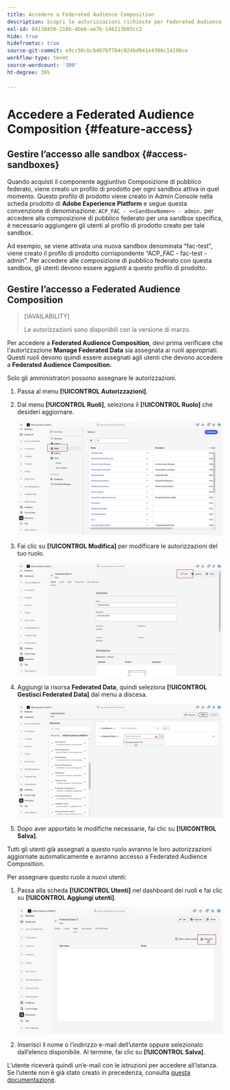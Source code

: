 ```yaml
---
title: Accedere a Federated Audience Composition
description: Scopri le autorizzazioni richieste per Federated Audience Composition
exl-id: 84138456-218b-4beb-ae7b-146213b03cc2
hide: true
hidefromtoc: true
source-git-commit: e9cc50cbcbd076f784c924bd941e4396c14190ce
workflow-type: tm+mt
source-wordcount: '309'
ht-degree: 36%

---
```


# Accedere a Federated Audience Composition {#feature-access}

## Gestire l’accesso alle sandbox {#access-sandboxes}

Quando acquisti il componente aggiuntivo Composizione di pubblico federato, viene creato un profilo di prodotto per ogni sandbox attiva in quel momento. Questo profilo di prodotto viene creato in Admin Console nella scheda prodotto di **Adobe Experience Platform** e segue questa convenzione di denominazione: `ACP_FAC - <<SandboxName>> - admin.` per accedere alla composizione di pubblico federato per una sandbox specifica, è necessario aggiungere gli utenti al profilo di prodotto creato per tale sandbox.

Ad esempio, se viene attivata una nuova sandbox denominata “fac-test”, viene creato il profilo di prodotto corrispondente “ACP_FAC - fac-test - admin”. Per accedere alle composizione di pubblico federato con questa sandbox, gli utenti devono essere aggiunti a questo profilo di prodotto.

## Gestire l’accesso a Federated Audience Composition

>[!AVAILABILITY]
>
>Le autorizzazioni sono disponibili con la versione di marzo.

Per accedere a **Federated Audience Composition**, devi prima verificare che l&#39;autorizzazione **Manage Federated Data** sia assegnata ai ruoli appropriati. Questi ruoli devono quindi essere assegnati agli utenti che devono accedere a **Federated Audience Composition**.

Solo gli amministratori possono assegnare le autorizzazioni.

1. Passa al menu **[!UICONTROL Autorizzazioni]**.

1. Dal menu **[!UICONTROL Ruoli]**, seleziona il **[!UICONTROL Ruolo]** che desideri aggiornare.

   ![](assets/access_fda_1.png)

1. Fai clic su **[!UICONTROL Modifica]** per modificare le autorizzazioni del tuo ruolo.

   ![](assets/access_fda_2.png)

1. Aggiungi la risorsa **Federated Data**, quindi seleziona **[!UICONTROL Gestisci Federated Data]** dal menu a discesa.

   ![](assets/access_fda_3.png)

1. Dopo aver apportato le modifiche necessarie, fai clic su **[!UICONTROL Salva]**.

Tutti gli utenti già assegnati a questo ruolo avranno le loro autorizzazioni aggiornate automaticamente e avranno accesso a Federated Audience Composition.

Per assegnare questo ruolo a nuovi utenti:

1. Passa alla scheda **[!UICONTROL Utenti]** nel dashboard dei ruoli e fai clic su **[!UICONTROL Aggiungi utenti]**.

   ![](assets/access_fda_4.png)

1. Inserisci il nome o l’indirizzo e-mail dell’utente oppure selezionalo dall’elenco disponibile. Al termine, fai clic su **[!UICONTROL Salva]**.

L’utente riceverà quindi un’e-mail con le istruzioni per accedere all’istanza. Se l’utente non è già stato creato in precedenza, consulta [questa documentazione](https://experienceleague.adobe.com/it/docs/experience-platform/access-control/abac/permissions-ui/users).
